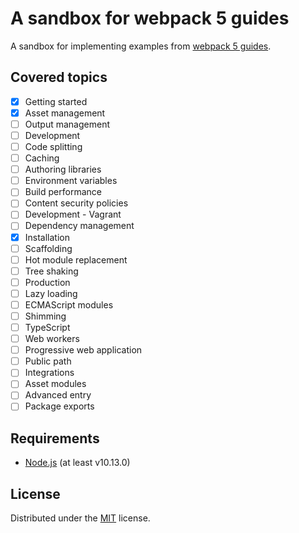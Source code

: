 # A sandbox for webpack 5 guides

A sandbox for implementing examples from
 [webpack 5 guides](https://webpack.js.org/guides/).

## Covered topics

- [x] Getting started
- [x] Asset management
- [ ] Output management
- [ ] Development
- [ ] Code splitting
- [ ] Caching
- [ ] Authoring libraries
- [ ] Environment variables
- [ ] Build performance
- [ ] Content security policies
- [ ] Development - Vagrant
- [ ] Dependency management
- [x] Installation
- [ ] Scaffolding
- [ ] Hot module replacement
- [ ] Tree shaking
- [ ] Production
- [ ] Lazy loading
- [ ] ECMAScript modules
- [ ] Shimming
- [ ] TypeScript
- [ ] Web workers
- [ ] Progressive web application
- [ ] Public path
- [ ] Integrations
- [ ] Asset modules
- [ ] Advanced entry
- [ ] Package exports

## Requirements

* [Node.js](https://nodejs.org/en/download/) (at least v10.13.0)

## License

Distributed under the [MIT](https://choosealicense.com/licenses/mit/) license.
